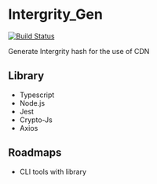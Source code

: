 # Intergrity_Gen

[![Build Status](https://travis-ci.org/superoo7/intergrity_gen.svg?branch=master)](https://travis-ci.org/superoo7/intergrity_gen)

Generate Intergrity hash for the use of CDN

## Library

- Typescript
- Node.js
- Jest
- Crypto-Js
- Axios

## Roadmaps

- CLI tools with library
